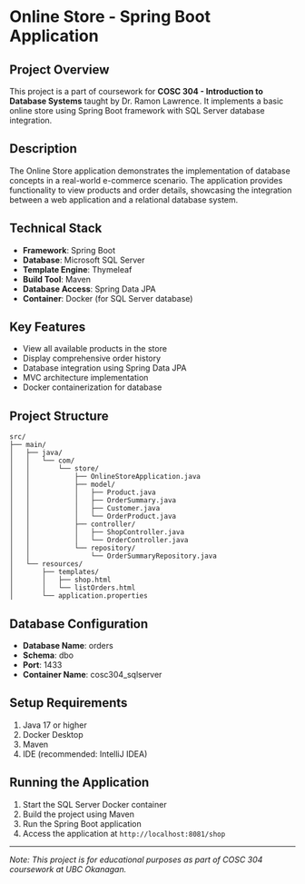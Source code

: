 # Online Store - Spring Boot Application

## Project Overview
This project is a part of coursework for **COSC 304 - Introduction to Database Systems** taught by Dr. Ramon Lawrence. It implements a basic online store using Spring Boot framework with SQL Server database integration.

## Description
The Online Store application demonstrates the implementation of database concepts in a real-world e-commerce scenario. The application provides functionality to view products and order details, showcasing the integration between a web application and a relational database system.

## Technical Stack
- **Framework**: Spring Boot
- **Database**: Microsoft SQL Server
- **Template Engine**: Thymeleaf
- **Build Tool**: Maven
- **Database Access**: Spring Data JPA
- **Container**: Docker (for SQL Server database)

## Key Features
- View all available products in the store
- Display comprehensive order history
- Database integration using Spring Data JPA
- MVC architecture implementation
- Docker containerization for database

## Project Structure
```
src/
├── main/
│   ├── java/
│   │   └── com/
│   │       └── store/
│   │           ├── OnlineStoreApplication.java
│   │           ├── model/                    
│   │           │   ├── Product.java
│   │           │   ├── OrderSummary.java
│   │           │   ├── Customer.java
│   │           │   └── OrderProduct.java
│   │           ├── controller/               
│   │           │   ├── ShopController.java
│   │           │   └── OrderController.java   
│   │           └── repository/               
│   │               └── OrderSummaryRepository.java
│   └── resources/
│       ├── templates/
│       │   ├── shop.html
│       │   └── listOrders.html
│       └── application.properties
```

## Database Configuration
- **Database Name**: orders
- **Schema**: dbo
- **Port**: 1433
- **Container Name**: cosc304_sqlserver

## Setup Requirements
1. Java 17 or higher
2. Docker Desktop
3. Maven
4. IDE (recommended: IntelliJ IDEA)

## Running the Application
1. Start the SQL Server Docker container
2. Build the project using Maven
3. Run the Spring Boot application
4. Access the application at `http://localhost:8081/shop`

---
*Note: This project is for educational purposes as part of COSC 304 coursework at UBC Okanagan.*
